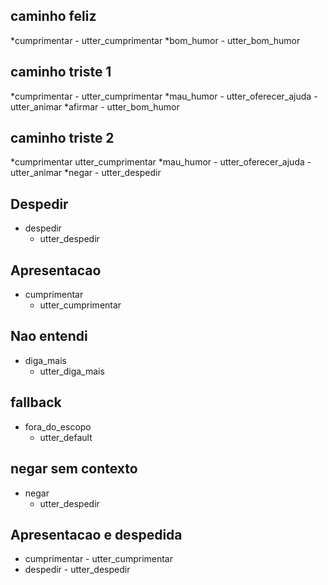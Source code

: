 ## caminho feliz
*cumprimentar
    - utter_cumprimentar
*bom_humor
    - utter_bom_humor

## caminho triste 1
*cumprimentar
    - utter_cumprimentar
*mau_humor
    - utter_oferecer_ajuda
    - utter_animar
*afirmar
    - utter_bom_humor

## caminho triste 2
*cumprimentar
     utter_cumprimentar
*mau_humor
    - utter_oferecer_ajuda
    - utter_animar
*negar
    - utter_despedir


## Despedir
* despedir
    - utter_despedir    

## Apresentacao
* cumprimentar
    - utter_cumprimentar

## Nao entendi
* diga_mais
    - utter_diga_mais  

## fallback
* fora_do_escopo
    - utter_default

## negar sem contexto
* negar
    - utter_despedir

## Apresentacao e despedida
* cumprimentar
        - utter_cumprimentar
* despedir
        - utter_despedir
